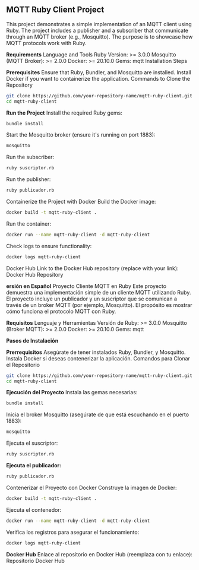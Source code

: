 ## MQTT Ruby Client Project
This project demonstrates a simple implementation of an MQTT client using Ruby. The project includes a publisher and a subscriber that communicate through an MQTT broker (e.g., Mosquitto). The purpose is to showcase how MQTT protocols work with Ruby.

**Requirements**
Language and Tools
Ruby Version: >= 3.0.0
Mosquitto (MQTT Broker): >= 2.0.0
Docker: >= 20.10.0
Gems:
mqtt
Installation Steps

**Prerequisites**
Ensure that Ruby, Bundler, and Mosquitto are installed.
Install Docker if you want to containerize the application.
Commands to Clone the Repository
```bash
git clone https://github.com/your-repository-name/mqtt-ruby-client.git
cd mqtt-ruby-client
```
**Run the Project**
Install the required Ruby gems:
```bash
bundle install
```
Start the Mosquitto broker (ensure it's running on port 1883):
```bash
mosquitto
```
Run the subscriber:
```bash
ruby suscriptor.rb
```
Run the publisher:
```bash
ruby publicador.rb
```
Containerize the Project with Docker
Build the Docker image:
```bash
docker build -t mqtt-ruby-client .
```
Run the container:
```bash
docker run --name mqtt-ruby-client -d mqtt-ruby-client
```
Check logs to ensure functionality:
```bash
docker logs mqtt-ruby-client
```
Docker Hub
Link to the Docker Hub repository (replace with your link):
Docker Hub Repository



**ersión en Español**
Proyecto Cliente MQTT en Ruby
Este proyecto demuestra una implementación simple de un cliente MQTT utilizando Ruby. El proyecto incluye un publicador y un suscriptor que se comunican a través de un broker MQTT (por ejemplo, Mosquitto). El propósito es mostrar cómo funciona el protocolo MQTT con Ruby.

**Requisitos**
Lenguaje y Herramientas
Versión de Ruby: >= 3.0.0
Mosquitto (Broker MQTT): >= 2.0.0
Docker: >= 20.10.0
Gems:
mqtt

**Pasos de Instalación**

**Prerrequisitos**
Asegúrate de tener instalados Ruby, Bundler, y Mosquitto.
Instala Docker si deseas contenerizar la aplicación.
Comandos para Clonar el Repositorio
```bash
git clone https://github.com/your-repository-name/mqtt-ruby-client.git
cd mqtt-ruby-client
```
**Ejecución del Proyecto**
Instala las gemas necesarias:
```bash
bundle install
```
Inicia el broker Mosquitto (asegúrate de que está escuchando en el puerto 1883):
```bash
mosquitto
```
Ejecuta el suscriptor:
```bash
ruby suscriptor.rb
```
**Ejecuta el publicador:**
```bash
ruby publicador.rb
```
Contenerizar el Proyecto con Docker
Construye la imagen de Docker:
```bash
docker build -t mqtt-ruby-client .
```
Ejecuta el contenedor:
```bash
docker run --name mqtt-ruby-client -d mqtt-ruby-client
```
Verifica los registros para asegurar el funcionamiento:
```bash
docker logs mqtt-ruby-client
```
**Docker Hub**
Enlace al repositorio en Docker Hub (reemplaza con tu enlace):
Repositorio Docker Hub
